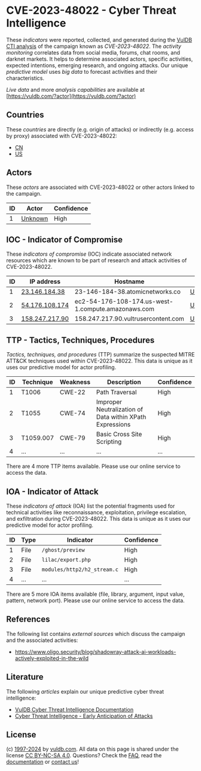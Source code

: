 # CVE-2023-48022 - Cyber Threat Intelligence

These _indicators_ were reported, collected, and generated during the [VulDB CTI analysis](https://vuldb.com/?kb.cti) of the campaign known as _CVE-2023-48022_. The _activity monitoring_ correlates data from social media, forums, chat rooms, and darknet markets. It helps to determine associated actors, specific activities, expected intentions, emerging research, and ongoing attacks. Our unique _predictive model_ uses _big data_ to forecast activities and their characteristics.

_Live data_ and more _analysis capabilities_ are available at [https://vuldb.com/?actor](https://vuldb.com/?actor)

## Countries

These _countries_ are directly (e.g. origin of attacks) or indirectly (e.g. access by proxy) associated with CVE-2023-48022:

* [CN](https://vuldb.com/?country.cn)
* [US](https://vuldb.com/?country.us)

## Actors

These _actors_ are associated with CVE-2023-48022 or other actors linked to the campaign.

ID | Actor | Confidence
-- | ----- | ----------
1 | [Unknown](https://vuldb.com/?actor.unknown) | High

## IOC - Indicator of Compromise

These _indicators of compromise_ (IOC) indicate associated network resources which are known to be part of research and attack activities of CVE-2023-48022.

ID | IP address | Hostname | Actor | Confidence
-- | ---------- | -------- | ----- | ----------
1 | [23.146.184.38](https://vuldb.com/?ip.23.146.184.38) | 23-146-184-38.atomicnetworks.co | [Unknown](https://vuldb.com/?actor.unknown) | High
2 | [54.176.108.174](https://vuldb.com/?ip.54.176.108.174) | ec2-54-176-108-174.us-west-1.compute.amazonaws.com | [Unknown](https://vuldb.com/?actor.unknown) | Medium
3 | [158.247.217.90](https://vuldb.com/?ip.158.247.217.90) | 158.247.217.90.vultrusercontent.com | [Unknown](https://vuldb.com/?actor.unknown) | Medium

## TTP - Tactics, Techniques, Procedures

_Tactics, techniques, and procedures_ (TTP) summarize the suspected MITRE ATT&CK techniques used within CVE-2023-48022. This data is unique as it uses our predictive model for actor profiling.

ID | Technique | Weakness | Description | Confidence
-- | --------- | -------- | ----------- | ----------
1 | T1006 | CWE-22 | Path Traversal | High
2 | T1055 | CWE-74 | Improper Neutralization of Data within XPath Expressions | High
3 | T1059.007 | CWE-79 | Basic Cross Site Scripting | High
4 | ... | ... | ... | ...

There are 4 more TTP items available. Please use our online service to access the data.

## IOA - Indicator of Attack

These _indicators of attack_ (IOA) list the potential fragments used for technical activities like reconnaissance, exploitation, privilege escalation, and exfiltration during CVE-2023-48022. This data is unique as it uses our predictive model for actor profiling.

ID | Type | Indicator | Confidence
-- | ---- | --------- | ----------
1 | File | `/ghost/preview` | High
2 | File | `lilac/export.php` | High
3 | File | `modules/http2/h2_stream.c` | High
4 | ... | ... | ...

There are 5 more IOA items available (file, library, argument, input value, pattern, network port). Please use our online service to access the data.

## References

The following list contains _external sources_ which discuss the campaign and the associated activities:

* https://www.oligo.security/blog/shadowray-attack-ai-workloads-actively-exploited-in-the-wild

## Literature

The following _articles_ explain our unique predictive cyber threat intelligence:

* [VulDB Cyber Threat Intelligence Documentation](https://vuldb.com/?kb.cti)
* [Cyber Threat Intelligence - Early Anticipation of Attacks](https://www.scip.ch/en/?labs.20201022)

## License

(c) [1997-2024](https://vuldb.com/?kb.changelog) by [vuldb.com](https://vuldb.com/?kb.about). All data on this page is shared under the license [CC BY-NC-SA 4.0](https://creativecommons.org/licenses/by-nc-sa/4.0/). Questions? Check the [FAQ](https://vuldb.com/?kb.faq), read the [documentation](https://vuldb.com/?kb) or [contact us](https://vuldb.com/?contact)!
